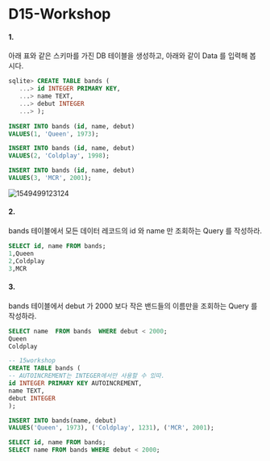 # D15-Workshop

#### 1.

아래 표와 같은 스키마를 가진 DB 테이블을 생성하고, 아래와 같이 Data 를 입력해 봅시다.

```sql
sqlite> CREATE TABLE bands (
   ...> id INTEGER PRIMARY KEY,
   ...> name TEXT,
   ...> debut INTEGER
   ...> );
   
INSERT INTO bands (id, name, debut)
VALUES(1, 'Queen', 1973);

INSERT INTO bands (id, name, debut)
VALUES(2, 'Coldplay', 1998);

INSERT INTO bands (id, name, debut)
VALUES(3, 'MCR', 2001);
```



![1549499123124](C:\Users\student\AppData\Roaming\Typora\typora-user-images\1549499123124.png)

#### 2.

bands 테이블에서 모든 데이터 레코드의 id 와 name 만 조회하는 Query 를 작성하라.

```sql
SELECT id, name FROM bands;
1,Queen
2,Coldplay
3,MCR
```



#### 3.

bands 테이블에서 debut 가 2000 보다 작은 밴드들의 이름만을 조회하는 Query 를 작성하라.

```sql
SELECT name  FROM bands  WHERE debut < 2000;
Queen
Coldplay
```





```sql
-- 15workshop
CREATE TABLE bands (
-- AUTOINCREMENT는 INTEGER에서만 사용할 수 있따.
id INTEGER PRIMARY KEY AUTOINCREMENT,
name TEXT,
debut INTEGER
);

INSERT INTO bands(name, debut)
VALUES('Queen', 1973), ('Coldplay', 1231), ('MCR', 2001);

SELECT id, name FROM bands;
SELECT name FROM bands WHERE debut < 2000;
```

